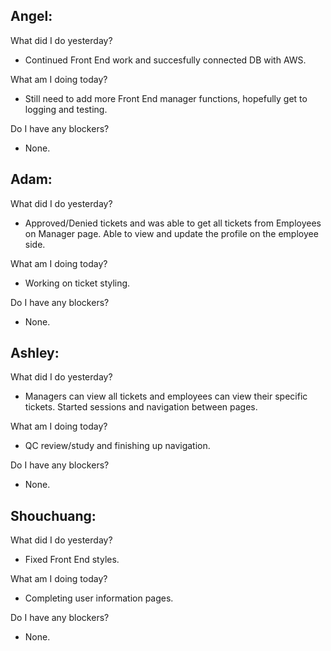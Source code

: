 ## Angel:
What did I do yesterday?
- Continued Front End work and succesfully connected DB with AWS.

What am I doing today?
- Still need to add more Front End manager functions, hopefully get to logging and testing.

Do I have any blockers?
- None.

## Adam:
What did I do yesterday?
- Approved/Denied tickets and was able to get all tickets from Employees on Manager page. Able to view and update the profile on the employee side.

What am I doing today?
- Working on ticket styling.

Do I have any blockers?
- None.

## Ashley:
What did I do yesterday?
- Managers can view all tickets and employees can view their specific tickets. Started sessions and navigation between pages. 

What am I doing today?
- QC review/study and finishing up navigation.

Do I have any blockers?
- None.

## Shouchuang: 
What did I do yesterday?
- Fixed Front End styles.

What am I doing today?
- Completing user information pages.

Do I have any blockers?
- None.
